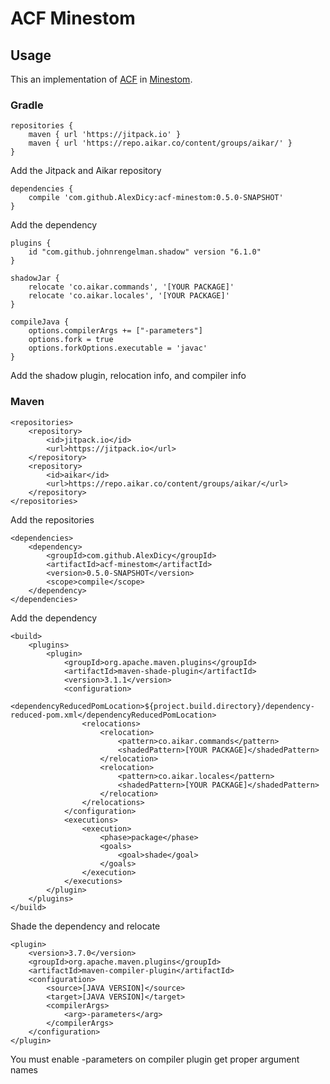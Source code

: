 # ACF Minestom

## Usage
This an implementation of [ACF](https://github.com/aikar/commands) in [Minestom](https://github.com/Minestom/Minestom). 

### Gradle

```
repositories {
    maven { url 'https://jitpack.io' }
    maven { url 'https://repo.aikar.co/content/groups/aikar/' }
}
```
Add the Jitpack and Aikar repository
```
dependencies {
    compile 'com.github.AlexDicy:acf-minestom:0.5.0-SNAPSHOT'
}
```
Add the dependency
```
plugins {
    id "com.github.johnrengelman.shadow" version "6.1.0"
}

shadowJar {
    relocate 'co.aikar.commands', '[YOUR PACKAGE]'
    relocate 'co.aikar.locales', '[YOUR PACKAGE]'
}

compileJava {
    options.compilerArgs += ["-parameters"]
    options.fork = true
    options.forkOptions.executable = 'javac'
}
```
Add the shadow plugin, relocation info, and compiler info

### Maven
```
<repositories>
    <repository>
        <id>jitpack.io</id>
        <url>https://jitpack.io</url>
    </repository>
    <repository>
        <id>aikar</id>
        <url>https://repo.aikar.co/content/groups/aikar/</url>
    </repository>
</repositories>
```
Add the repositories
```
<dependencies>
    <dependency>
        <groupId>com.github.AlexDicy</groupId>
        <artifactId>acf-minestom</artifactId>
        <version>0.5.0-SNAPSHOT</version>
        <scope>compile</scope>
    </dependency>
</dependencies>
```
Add the dependency
```
<build>
    <plugins>
        <plugin>
            <groupId>org.apache.maven.plugins</groupId>
            <artifactId>maven-shade-plugin</artifactId>
            <version>3.1.1</version>
            <configuration>
                <dependencyReducedPomLocation>${project.build.directory}/dependency-reduced-pom.xml</dependencyReducedPomLocation>
                <relocations>
                    <relocation>
                        <pattern>co.aikar.commands</pattern>
                        <shadedPattern>[YOUR PACKAGE]</shadedPattern>
                    </relocation>
                    <relocation>
                        <pattern>co.aikar.locales</pattern>
                        <shadedPattern>[YOUR PACKAGE]</shadedPattern>
                    </relocation>
                </relocations>
            </configuration>
            <executions>
                <execution>
                    <phase>package</phase>
                    <goals>
                        <goal>shade</goal>
                    </goals>
                </execution>
            </executions>
        </plugin>
    </plugins>
</build>
```
Shade the dependency and relocate
```
<plugin>
    <version>3.7.0</version>
    <groupId>org.apache.maven.plugins</groupId>
    <artifactId>maven-compiler-plugin</artifactId>
    <configuration>
        <source>[JAVA VERSION]</source>
        <target>[JAVA VERSION]</target>
        <compilerArgs>
            <arg>-parameters</arg>
        </compilerArgs>
    </configuration>
</plugin>
```
You must enable -parameters on compiler plugin get proper argument names



